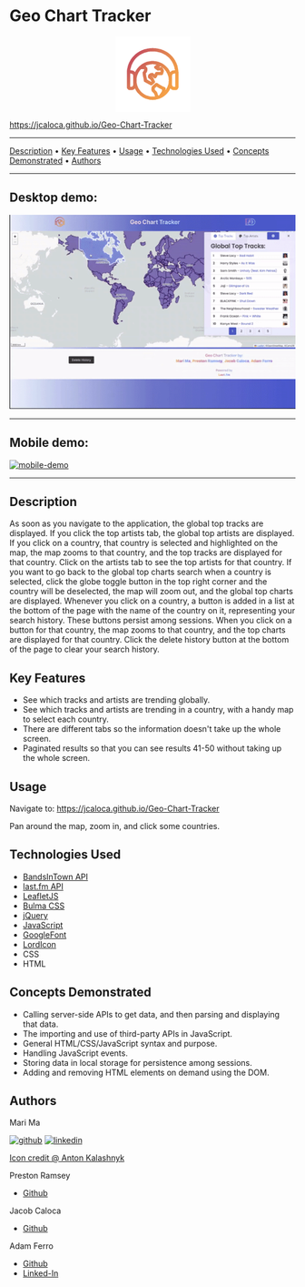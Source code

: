 # Geo Chart Tracker

<img 
    style="display: block; 
           margin-left: auto;
           margin-right: auto;
           width: 133px;"
    src="./assets/images/z-landing.gif">
</img>

<https://jcaloca.github.io/Geo-Chart-Tracker>

------------------------------------------------------

<a href="#description">Description</a> •
<a href="#key-features">Key Features</a> •
<a href="#usage">Usage</a> •
<a href="#technologies-used">Technologies Used</a> •
<a href="#concepts-demonstrated">Concepts Demonstrated</a> •
<a href="#authors">Authors</a>

-------------------------------------------------------

## Desktop demo:           

![Geo Chart Tracker Demo](./assets/images/demo.gif)

------------------------------------------------------

## Mobile demo:                    

[<img src="./assets/images/mobile.gif" alt='mobile-demo' height='333'>]()


------------------------------------------------------

## Description

As soon as you navigate to the application, the global top tracks are displayed. If you click the top artists tab, the global top artists are displayed. If you click on a country, that country is selected and highlighted on the map, the map zooms to that country, and the top tracks are displayed for that country. Click on the artists tab to see the top artists for that country. If you want to go back to the global top charts search when a country is selected, click the globe toggle button in the top right corner and the country will be deselected, the map will zoom out, and the global top charts are displayed. Whenever you click on a country, a button is added in a list at the bottom of the page with the name of the country on it, representing your search history. These buttons persist among sessions. When you click on a button for that country, the map zooms to that country, and the top charts are displayed for that country. Click the delete history button at the bottom of the page to clear your search history.

## Key Features

- See which tracks and artists are trending globally.
- See which tracks and artists are trending in a country, with a handy map to select each country.
- There are different tabs so the information doesn't take up the whole screen.
- Paginated results so that you can see results 41-50 without taking up the whole screen.

## Usage

Navigate to: <https://jcaloca.github.io/Geo-Chart-Tracker>

Pan around the map, zoom in, and click some countries.


## Technologies Used

- [BandsInTown API](https://rest.bandsintown.com/artists/)
- [last.fm API](https://www.last.fm/api)
- [LeafletJS](https://leafletjs.com/)
- [Bulma CSS](https://bulma.io/)
- [jQuery](https://jquery.com/)
- [JavaScript](https://www.javascript.com/)
- [GoogleFont](https://fonts.google.com/)
- [LordIcon](https://lordicon.com/)
- CSS
- HTML

## Concepts Demonstrated

- Calling server-side APIs to get data, and then parsing and displaying that data.
- The importing and use of third-party APIs in JavaScript.
- General HTML/CSS/JavaScript syntax and purpose.
- Handling JavaScript events.
- Storing data in local storage for persistence among sessions.
- Adding and removing HTML elements on demand using the DOM.

## Authors

Mari Ma

[<img src="https://cdn.icon-icons.com/icons2/2351/PNG/512/logo_github_icon_143196.png" alt='github' height='33'>](https://github.com/DraconMarius) [<img src="https://cdn.icon-icons.com/icons2/2351/PNG/512/logo_linkedin_icon_143191.png" alt='linkedin' height='33'>](https://www.linkedin.com/in/mari-ma-70771585/)  

[Icon credit @ Anton Kalashnyk](https://icon-icons.com/users/14quJ7FM9cYdQZHidnZoM/icon-sets/)

Preston Ramsey
- [Github](https://github.com/PRamsey02)

Jacob Caloca
- [Github](https://github.com/JCaloca)

Adam Ferro
- [Github](https://github.com/GeminiAd)
- [Linked-In](https://www.linkedin.com/in/adam-ferro)
